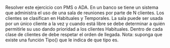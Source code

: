 Resolver este ejercicio con PMS o ADA. En un banco se tiene un sistema que administra el uso de una sala de reuniones por parte de N clientes. Los clientes se clasifican en Habituales y Temporales. La sala puede ser usada por un único cliente a la vez y cuando está libre se debe determinar a quién permitirle su uso dando prioridad a los clientes Habituales. Dentro de cada clase de clientes de debe respetar el orden de llegada.
    Nota: suponga que existe una función Tipo() que le indica de que tipo es.
